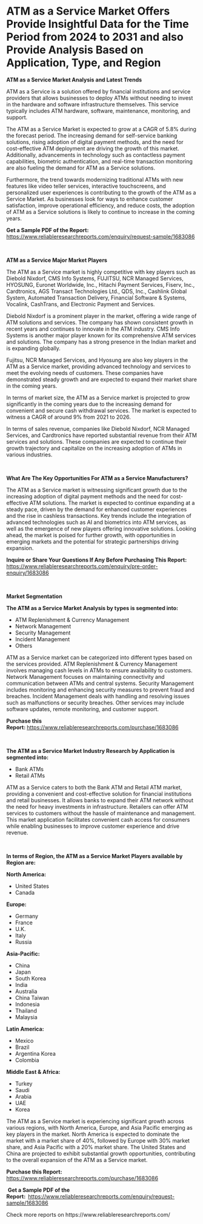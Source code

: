 <p><h1>ATM as a Service Market Offers Provide Insightful Data for the Time Period from 2024 to 2031 and also Provide Analysis Based on Application, Type, and Region</h1></p><p><strong>ATM as a Service Market Analysis and Latest Trends</strong></p>
<p><p>ATM as a Service is a solution offered by financial institutions and service providers that allows businesses to deploy ATMs without needing to invest in the hardware and software infrastructure themselves. This service typically includes ATM hardware, software, maintenance, monitoring, and support.</p><p>The ATM as a Service Market is expected to grow at a CAGR of 5.8% during the forecast period. The increasing demand for self-service banking solutions, rising adoption of digital payment methods, and the need for cost-effective ATM deployment are driving the growth of this market. Additionally, advancements in technology such as contactless payment capabilities, biometric authentication, and real-time transaction monitoring are also fueling the demand for ATM as a Service solutions.</p><p>Furthermore, the trend towards modernizing traditional ATMs with new features like video teller services, interactive touchscreens, and personalized user experiences is contributing to the growth of the ATM as a Service Market. As businesses look for ways to enhance customer satisfaction, improve operational efficiency, and reduce costs, the adoption of ATM as a Service solutions is likely to continue to increase in the coming years.</p></p>
<p><strong>Get a Sample PDF of the Report:&nbsp;</strong> <a href="https://www.reliableresearchreports.com/enquiry/request-sample/1683086">https://www.reliableresearchreports.com/enquiry/request-sample/1683086</a></p>
<p>&nbsp;</p>
<p><strong>ATM as a Service Major Market Players</strong></p>
<p><p>The ATM as a Service market is highly competitive with key players such as Diebold Nixdorf, CMS Info Systems, FUJITSU, NCR Managed Services, HYOSUNG, Euronet Worldwide, Inc., Hitachi Payment Services, Fiserv, Inc., Cardtronics, AGS Transact Technologies Ltd., QDS, Inc., Cashlink Global System, Automated Transaction Delivery, Financial Software & Systems, Vocalink, CashTrans, and Electronic Payment and Services.</p><p>Diebold Nixdorf is a prominent player in the market, offering a wide range of ATM solutions and services. The company has shown consistent growth in recent years and continues to innovate in the ATM industry. CMS Info Systems is another major player known for its comprehensive ATM services and solutions. The company has a strong presence in the Indian market and is expanding globally.</p><p>Fujitsu, NCR Managed Services, and Hyosung are also key players in the ATM as a Service market, providing advanced technology and services to meet the evolving needs of customers. These companies have demonstrated steady growth and are expected to expand their market share in the coming years.</p><p>In terms of market size, the ATM as a Service market is projected to grow significantly in the coming years due to the increasing demand for convenient and secure cash withdrawal services. The market is expected to witness a CAGR of around 9% from 2021 to 2026.</p><p>In terms of sales revenue, companies like Diebold Nixdorf, NCR Managed Services, and Cardtronics have reported substantial revenue from their ATM services and solutions. These companies are expected to continue their growth trajectory and capitalize on the increasing adoption of ATMs in various industries.</p></p>
<p>&nbsp;</p>
<p><strong>What Are The Key Opportunities For ATM as a Service Manufacturers?</strong></p>
<p><p>The ATM as a Service market is witnessing significant growth due to the increasing adoption of digital payment methods and the need for cost-effective ATM solutions. The market is expected to continue expanding at a steady pace, driven by the demand for enhanced customer experiences and the rise in cashless transactions. Key trends include the integration of advanced technologies such as AI and biometrics into ATM services, as well as the emergence of new players offering innovative solutions. Looking ahead, the market is poised for further growth, with opportunities in emerging markets and the potential for strategic partnerships driving expansion.</p></p>
<p><strong>Inquire or Share Your Questions If Any Before Purchasing This Report:</strong> <a href="https://www.reliableresearchreports.com/enquiry/pre-order-enquiry/1683086">https://www.reliableresearchreports.com/enquiry/pre-order-enquiry/1683086</a></p>
<p>&nbsp;</p>
<p><strong>Market Segmentation</strong></p>
<p><strong>The ATM as a Service Market Analysis by types is segmented into:</strong></p>
<p><ul><li>ATM Replenishment & Currency Management</li><li>Network Management</li><li>Security Management</li><li>Incident Management</li><li>Others</li></ul></p>
<p><p>ATM as a Service market can be categorized into different types based on the services provided. ATM Replenishment & Currency Management involves managing cash levels in ATMs to ensure availability to customers. Network Management focuses on maintaining connectivity and communication between ATMs and central systems. Security Management includes monitoring and enhancing security measures to prevent fraud and breaches. Incident Management deals with handling and resolving issues such as malfunctions or security breaches. Other services may include software updates, remote monitoring, and customer support.</p></p>
<p><strong>Purchase this Report:&nbsp;</strong><a href="https://www.reliableresearchreports.com/purchase/1683086">https://www.reliableresearchreports.com/purchase/1683086</a></p>
<p>&nbsp;</p>
<p><strong>The ATM as a Service Market Industry Research by Application is segmented into:</strong></p>
<p><ul><li>Bank ATMs</li><li>Retail ATMs</li></ul></p>
<p><p>ATM as a Service caters to both the Bank ATM and Retail ATM market, providing a convenient and cost-effective solution for financial institutions and retail businesses. It allows banks to expand their ATM network without the need for heavy investments in infrastructure. Retailers can offer ATM services to customers without the hassle of maintenance and management. This market application facilitates convenient cash access for consumers while enabling businesses to improve customer experience and drive revenue.</p></p>
<p>&nbsp;</p>
<p><strong>In terms of Region, the ATM as a Service Market Players available by Region are:</strong></p>
<p>
    <p> <strong> North America: </strong>
        <ul>
            <li>United States</li>
            <li>Canada</li>
        </ul>
        </p> 
    <p> <strong> Europe: </strong>
        <ul>
            <li>Germany</li>
            <li>France</li>
            <li>U.K.</li>
            <li>Italy</li>
            <li>Russia</li>
        </ul>
        </p> 
    <p> <strong> Asia-Pacific: </strong>
        <ul>
            <li>China</li>
            <li>Japan</li>
            <li>South Korea</li>
            <li>India</li>
            <li>Australia</li>
            <li>China Taiwan</li>
            <li>Indonesia</li>
            <li>Thailand</li>
            <li>Malaysia</li>
        </ul>
        </p> 
    <p> <strong> Latin America: </strong>
        <ul>
            <li>Mexico</li>
            <li>Brazil</li>
            <li>Argentina Korea</li>
            <li>Colombia</li>
        </ul>
        </p> 
    <p> <strong> Middle East & Africa: </strong>
        <ul>
            <li>Turkey</li>
            <li>Saudi</li>
            <li>Arabia</li>
            <li>UAE</li>
            <li>Korea</li>
        </ul>
    </p>
    </p>
<p><p>The ATM as a Service market is experiencing significant growth across various regions, with North America, Europe, and Asia Pacific emerging as key players in the market. North America is expected to dominate the market with a market share of 40%, followed by Europe with 30% market share, and Asia Pacific with a 20% market share. The United States and China are projected to exhibit substantial growth opportunities, contributing to the overall expansion of the ATM as a Service market.</p></p>
<p><strong>Purchase this Report: </strong><a href="https://www.reliableresearchreports.com/purchase/1683086">https://www.reliableresearchreports.com/purchase/1683086</a></p>
<p>&nbsp;<strong>Get a Sample PDF of the Report:&nbsp;&nbsp;</strong><a href="https://www.reliableresearchreports.com/enquiry/request-sample/1683086">https://www.reliableresearchreports.com/enquiry/request-sample/1683086</a></p>
<p><strong></strong></p>
<p>Check more reports on https://www.reliableresearchreports.com/</p>